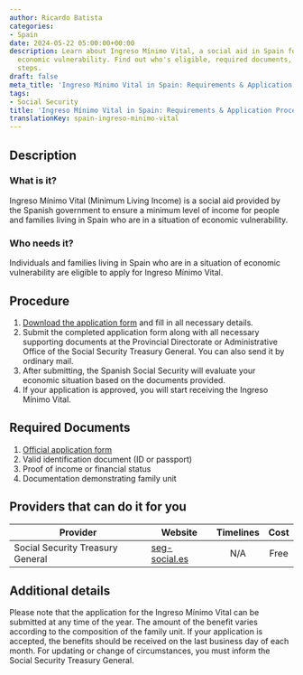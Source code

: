 ```yaml
---
author: Ricardo Batista
categories:
- Spain
date: 2024-05-22 05:00:00+00:00
description: Learn about Ingreso Mínimo Vital, a social aid in Spain for those in
  economic vulnerability. Find out who's eligible, required documents, and application
  steps.
draft: false
meta_title: 'Ingreso Mínimo Vital in Spain: Requirements & Application Process'
tags:
- Social Security
title: 'Ingreso Mínimo Vital in Spain: Requirements & Application Process'
translationKey: spain-ingreso-minimo-vital
---
```



## Description

### What is it?

Ingreso Mínimo Vital (Minimum Living Income) is a social aid provided by the Spanish government to ensure a minimum level of income for people and families living in Spain who are in a situation of economic vulnerability.

### Who needs it?

Individuals and families living in Spain who are in a situation of economic vulnerability are eligible to apply for Ingreso Mínimo Vital.

## Procedure

1. [Download the application form](https://www.seg-social.es/wps/portal/wss/internet/Trabajadores/PrestacionesPensionesTrabajadores/10957/53007) and fill in all necessary details.
2. Submit the completed application form along with all necessary supporting documents at the Provincial Directorate or Administrative Office of the Social Security Treasury General. You can also send it by ordinary mail.
3. After submitting, the Spanish Social Security will evaluate your economic situation based on the documents provided.
4. If your application is approved, you will start receiving the Ingreso Mínimo Vital.

## Required Documents

1. [Official application form](https://www.seg-social.es/wps/portal/wss/internet/Trabajadores/PrestacionesPensionesTrabajadores/10957/53007)
2. Valid identification document (ID or passport)
3. Proof of income or financial status
4. Documentation demonstrating family unit

## Providers that can do it for you

| Provider                         | Website                                     | Timelines | Cost |
| -------------------------------- | ------------------------------------------- | :-------: | :--: |
| Social Security Treasury General | [seg-social.es](https://www.seg-social.es/) |    N/A    | Free |

## Additional details

Please note that the application for the Ingreso Mínimo Vital can be submitted at any time of the year. The amount of the benefit varies according to the composition of the family unit. If your application is accepted, the benefits should be received on the last business day of each month. For updating or change of circumstances, you must inform the Social Security Treasury General.
